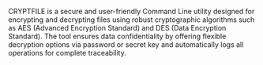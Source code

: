 CRYPTFILE is a secure and user-friendly Command Line utility designed for encrypting and decrypting files using robust cryptographic algorithms such as AES (Advanced Encryption Standard) and DES (Data Encryption Standard). The tool ensures data confidentiality by offering flexible decryption options via password or secret key and automatically logs all operations for complete traceability.
